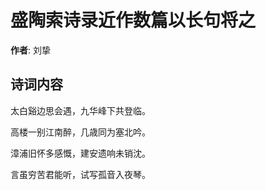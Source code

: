 # 盛陶索诗录近作数篇以长句将之

**作者**: 刘挚

## 诗词内容

太白谿边思会遇，九华峰下共登临。

高楼一别江南醉，几歳同为塞北吟。

漳浦旧怀多感慨，建安遗响未销沈。

言虽穷苦君能听，试写孤音入夜琴。

